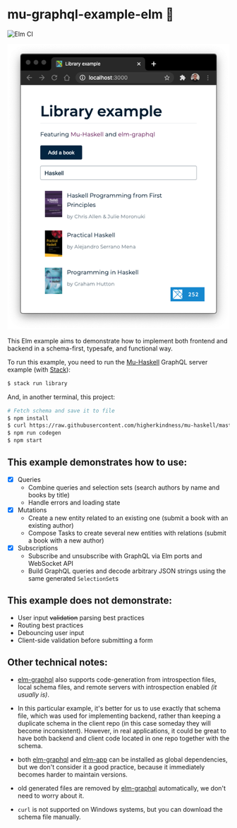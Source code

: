 # mu-graphql-example-elm 🌳

![Elm CI]

![preview]

This Elm example aims to demonstrate how to implement both frontend and backend in a schema-first, typesafe, and functional way.

To run this example, you need to run the [Mu-Haskell] GraphQL server example (with [Stack]):

```sh
$ stack run library
```

And, in another terminal, this project:

```sh
# Fetch schema and save it to file
$ npm install
$ curl https://raw.githubusercontent.com/higherkindness/mu-haskell/master/examples/library/library.graphql > library.graphql
$ npm run codegen
$ npm start
```

## This example demonstrates how to use:

- [x] Queries
   - Combine queries and selection sets (search authors by name and books by title)
   - Handle errors and loading state
- [x] Mutations
   - Create a new entity related to an existing one (submit a book with an existing author)
   - Compose Tasks to create several new entities with relations (submit a book with a new author)
- [x] Subscriptions
   - Subscribe and unsubscribe with GraphQL via Elm ports and WebSocket API
   - Build GraphQL queries and decode arbitrary JSON strings using the same generated `SelectionSet`s

## This example does not demonstrate:

- User input ~~validation~~ parsing best practices
- Routing best practices
- Debouncing user input
- Client-side validation before submitting a form

## Other technical notes:

- [elm-graphql] also supports code-generation from introspection files, local schema files, and remote servers with introspection enabled _(it usually is)_.
- In this particular example, it's better for us to use exactly that schema file, which was used for implementing backend, rather than keeping a duplicate schema in the client repo (in this case someday they will become inconsistent). However, in real applications, it could be great to have both backend and client code located in one repo together with the schema.
- both [elm-graphql] and [elm-app] can be installed as global dependencies, but we don't consider it a good practice, because it immediately becomes harder to maintain versions.
- old generated files are removed by [elm-graphql] automatically, we don't need to worry about it.
- `curl` is not supported on Windows systems, but you can download the schema file manually.


  [elm ci]: https://github.com/kutyel/mu-graphql-example-elm/workflows/Elm%20CI/badge.svg
  [preview]: docs/preview.png
  [mu-haskell]: https://github.com/higherkindness/mu-haskell
  [stack]: https://docs.haskellstack.org/en/stable/README/#how-to-install
  [elm-graphql]: https://github.com/dillonkearns/elm-graphql/
  [elm-app]: https://github.com/halfzebra/create-elm-app
